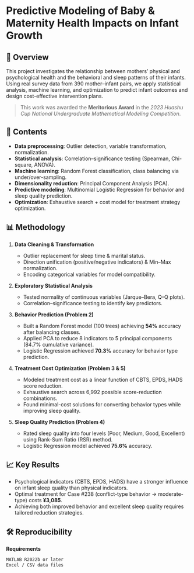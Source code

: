 # Predictive Modeling of Baby & Maternity Health Impacts on Infant Growth

## 📌 Overview
This project investigates the relationship between mothers’ physical and psychological health and the behavioral and sleep patterns of their infants. Using real survey data from 390 mother–infant pairs, we apply statistical analysis, machine learning, and optimization to predict infant outcomes and design cost-effective intervention plans.  
> This work was awarded the **Meritorious Award** in the *2023 Huashu Cup National Undergraduate Mathematical Modeling Competition*.

## 📂 Contents
- **Data preprocessing**: Outlier detection, variable transformation, normalization.
- **Statistical analysis**: Correlation–significance testing (Spearman, Chi-square, ANOVA).
- **Machine learning**: Random Forest classification, class balancing via under/over-sampling.
- **Dimensionality reduction**: Principal Component Analysis (PCA).
- **Predictive modeling**: Multinomial Logistic Regression for behavior and sleep quality prediction.
- **Optimization**: Exhaustive search + cost model for treatment strategy optimization.

## 📊 Methodology
1. **Data Cleaning & Transformation**
   - Outlier replacement for sleep time & marital status.
   - Direction unification (positive/negative indicators) & Min–Max normalization.
   - Encoding categorical variables for model compatibility.

2. **Exploratory Statistical Analysis**
   - Tested normality of continuous variables (Jarque–Bera, Q–Q plots).
   - Correlation–significance testing to identify key predictors.

3. **Behavior Prediction (Problem 2)**
   - Built a Random Forest model (100 trees) achieving **54%** accuracy after balancing classes.
   - Applied PCA to reduce 8 indicators to 5 principal components (84.7% cumulative variance).
   - Logistic Regression achieved **70.3%** accuracy for behavior type prediction.

4. **Treatment Cost Optimization (Problem 3 & 5)**
   - Modeled treatment cost as a linear function of CBTS, EPDS, HADS score reduction.
   - Exhaustive search across 6,992 possible score-reduction combinations.
   - Found minimal-cost solutions for converting behavior types while improving sleep quality.

5. **Sleep Quality Prediction (Problem 4)**
   - Rated sleep quality into four levels (Poor, Medium, Good, Excellent) using Rank-Sum Ratio (RSR) method.
   - Logistic Regression model achieved **75.6%** accuracy.

## 📈 Key Results
- Psychological indicators (CBTS, EPDS, HADS) have a stronger influence on infant sleep quality than physical indicators.
- Optimal treatment for Case #238 (conflict-type behavior → moderate-type) costs **¥3,085**.
- Achieving both improved behavior and excellent sleep quality requires tailored reduction strategies.

## 🛠️ Reproducibility
**Requirements**
```bash
MATLAB R2022b or later
Excel / CSV data files
